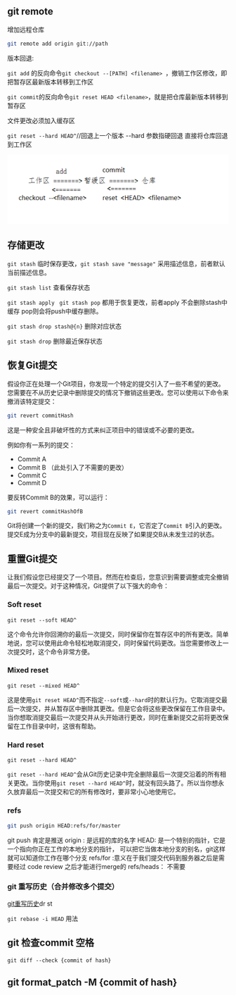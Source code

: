 ## git remote

增加远程仓库

````bash
git remote add origin git://path
````

版本回退:

`git add` 的反向命令`git checkout --[PATH] <filename> `，撤销工作区修改，即把暂存区最新版本转移到工作区

`git commit`的反向命令`git reset HEAD <filename>`，就是把仓库最新版本转移到暂存区

文件更改必须加入缓存区

`git reset --hard HEAD^`//回退上一个版本 --hard 参数指硬回退 直接将仓库回退到工作区

![image-20240205145315146](.\image\image-20240205145315146.png)

## 存储更改

`git stash` 临时保存更改，`git stash save "message"` 采用描述信息，前者默认当前描述信息。

`git stash list` 查看保存状态

`git stash apply `  `git stash pop` 都用于恢复更改，前者apply 不会删除stash中缓存 pop则会将push中缓存删除。

`git stash drop stash@{n}` 删除对应状态

`git stash drop` 删除最近保存状态

## 恢复Git提交

假设你正在处理一个Git项目，你发现一个特定的提交引入了一些不希望的更改。您需要在不从历史记录中删除提交的情况下撤销这些更改。您可以使用以下命令来撤消该特定提交：

```bash
git revert commitHash
```

这是一种安全且非破坏性的方式来纠正项目中的错误或不必要的更改。

例如你有一系列的提交：

- Commit A
- Commit B （此处引入了不需要的更改）
- Commit C
- Commit D

要反转Commit B的效果，可以运行：

```bash
git revert commitHashOfB
```

Git将创建一个新的提交，我们称之为`Commit E`，它否定了`Commit B`引入的更改。提交E成为分支中的最新提交，项目现在反映了如果提交B从未发生过的状态。

## 重置Git提交

让我们假设您已经提交了一个项目。然而在检查后，您意识到需要调整或完全撤销最后一次提交。对于这种情况，Git提供了以下强大的命令：

### Soft reset

```pgsql
git reset --soft HEAD^
```

这个命令允许你回溯你的最后一次提交，同时保留你在暂存区中的所有更改。简单地说，您可以使用此命令轻松地取消提交，同时保留代码更改。当您需要修改上一次提交时，这个命令非常方便。

### Mixed reset

```pgsql
git reset --mixed HEAD^
```

这是使用`git reset HEAD^`而不指定`--soft`或`--hard`时的默认行为。它取消提交最后一次提交，并从暂存区中删除其更改。但是它会将这些更改保留在工作目录中。当你想取消提交最后一次提交并从头开始进行更改，同时在重新提交之前将更改保留在工作目录中时，这很有帮助。

### Hard reset

```pgsql
git reset --hard HEAD^
```

`git reset --hard HEAD^`会从Git历史记录中完全删除最后一次提交沿着的所有相关更改。当你使用`git reset --hard HEAD^`时，就没有回头路了。所以当你想永久放弃最后一次提交和它的所有修改时，要非常小心地使用它。

### refs

```bash
git push origin HEAD:refs/for/master
```

git push 肯定是推送
origin : 是远程的库的名字
HEAD: 是一个特别的指针，它是一个指向你正在工作的本地分支的指针，
可以把它当做本地分支的别名，git这样就可以知道你工作在哪个分支
refs/for :意义在于我们提交代码到服务器之后是需要经过 code review 之后才能进行merge的
refs/heads： 不需要

### git 重写历史（合并修改多个提交）

[git重写历史](https://git-scm.com/book/zh/v2/Git-%E5%B7%A5%E5%85%B7-%E9%87%8D%E5%86%99%E5%8E%86%E5%8F%B2)dr	st

`git rebase -i HEAD` 用法

## git 检查commit 空格

`git diff --check {commit of hash}`

## git format_patch -M {commit of hash}

